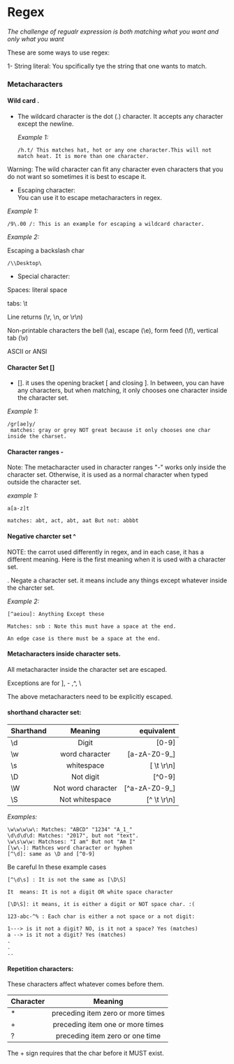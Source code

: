 # Regex
_The challenge of regualr expression is both matching what you want and only what you want_ 

These are some ways to use regex: 


1- String literal: You spcifically tye the string that one wants to match.

### Metacharacters

#### Wild card .

- The wildcard character is the dot (.) character. It accepts any character except the newline. 
 
  _Example 1:_
  ```
  /h.t/ This matches hat, hot or any one character.This will not match heat. It is more than one character. 
  
  ```
Warning: The wild character can fit any character even characters that you do not want so sometimes it is best to escape it. 



- Escaping character: \
You can use it to escape metacharacters in regex. 

_Example 1:_

```
/9\.00 /: This is an example for escaping a wildcard character. 
```

_Example 2:_

Escaping a backslash char

```
/\\Desktop\

```
- Special character: 

 Spaces: literal space

 tabs: \t 
 
 Line returns (\r, \n, or \r\n)
 
 Non-printable characters
 the bell (\a), escape (\e), form feed (\f), vertical tab (\v)

ASCII or ANSI



#### Character Set []

 - []. it uses the opening bracket [  and closing ]. In between, you can have any characters, but when matching, it only chooses one character inside the character set. 
 
 _Example 1:_
 
 ```
 /gr[ae]y/
  matches: gray or grey NOT great because it only chooses one char inside the charset.  
 ```

#### Character ranges -

Note: The metacharacter used in character ranges "-" works only inside the character set. Otherwise, it is used as a normal character when typed outside the character set.  

_example 1:_

```
a[a-z]t

matches: abt, act, abt, aat But not: abbbt
```

#### Negative charcter set ^




NOTE: the carrot used differently in regex, and in each case, it has a  different meaning. Here is the first meaning when it is used with a character set. 


. Negate a character set. it means include any things except whatever inside the charcter set. 


_Example 2:_

```
[^aeiou]: Anything Except these 

Matches: snb : Note this must have a space at the end. 

An edge case is there must be a space at the end. 
```


#### Metacharacters inside character sets.

All metacharacter inside the character set are escaped. 

Exceptions are for ], - ,^, \

The above metacharacters need to be explicitly escaped. 


#### shorthand character set: 


| Sharthand        | Meaning           | equivalent  |
| ------------- |:-------------:| -----:|
| \d     | Digit | [0-9]
| \w     | word character      |   [a-zA-Z0-9_] |
| \s | whitespace     |    [ \t \r\n] |
| \D | Not digit     |    [^0-9] |
| \W | Not word character     |    [^a-zA-Z0-9_] |
| \S | Not whitespace     |    [^ \t \r\n] |



_Examples:_
```
\w\w\w\w\: Matches: "ABCD" "1234" "A_1_"
\d\d\d\d: Matches: "2017", but not "text".
\w\s\w\w: Matchses: "I am" But not "Am I" 
[\w\-]: Mathces word character or hyphen
[^\d]: same as \D and [^0-9]
```

Be careful In these example cases

```
[^\d\s] : It is not the same as [\D\S]

It  means: It is not a digit OR white space character

[\D\S]: it means, it is either a digit or NOT space char. :(

123-abc-^% : Each char is either a not space or a not digit: 

1---> is it not a digit? NO, is it not a space? Yes (matches)
a --> is it not a digit? Yes (matches)
.
.
..
```


#### Repetition characters: 

These characters affect whatever comes before them.

| Character        | Meaning    |     
| ------------- |:-------------:|
| *             | preceding item zero or more times
| +             | preceding item one or more times
| ?             | preceding item zero or one time

The + sign requires that the char before it MUST exist. 


